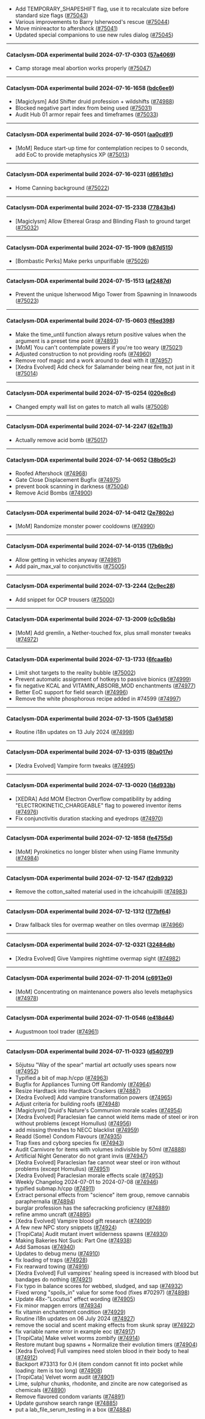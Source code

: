 * Add TEMPORARY_SHAPESHIFT flag, use it to recalculate size before standard size flags ([#75043](https://github.com/CleverRaven/Cataclysm-DDA/pull/75043))
* Various improvements to Barry Isherwood's rescue ([#75044](https://github.com/CleverRaven/Cataclysm-DDA/pull/75044))
* Move minireactor to aftershock ([#75041](https://github.com/CleverRaven/Cataclysm-DDA/pull/75041))
* Updated special companions to use new rules dialog ([#75045](https://github.com/CleverRaven/Cataclysm-DDA/pull/75045))

---

#### Cataclysm-DDA experimental build 2024-07-17-0303 ([57a4069](https://github.com/CleverRaven/Cataclysm-DDA/releases/tag/cdda-experimental-2024-07-17-0303))

* Camp storage meal abortion works properly ([#75047](https://github.com/CleverRaven/Cataclysm-DDA/pull/75047))

---

#### Cataclysm-DDA experimental build 2024-07-16-1658 ([bdc6ee9](https://github.com/CleverRaven/Cataclysm-DDA/releases/tag/cdda-experimental-2024-07-16-1658))

* [Magiclysm] Add Shifter druid profession + wildshifts ([#74988](https://github.com/CleverRaven/Cataclysm-DDA/pull/74988))
* Blocked negative part index from being used ([#75031](https://github.com/CleverRaven/Cataclysm-DDA/pull/75031))
* Audit Hub 01 armor repair fees and timeframes ([#75033](https://github.com/CleverRaven/Cataclysm-DDA/pull/75033))

---

#### Cataclysm-DDA experimental build 2024-07-16-0501 ([aa0cd91](https://github.com/CleverRaven/Cataclysm-DDA/releases/tag/cdda-experimental-2024-07-16-0501))

* [MoM] Reduce start-up time for contemplation recipes to 0 seconds, add EoC to provide metaphysics XP ([#75013](https://github.com/CleverRaven/Cataclysm-DDA/pull/75013))

---

#### Cataclysm-DDA experimental build 2024-07-16-0231 ([d661d9c](https://github.com/CleverRaven/Cataclysm-DDA/releases/tag/cdda-experimental-2024-07-16-0231))

* Home Canning background ([#75022](https://github.com/CleverRaven/Cataclysm-DDA/pull/75022))

---

#### Cataclysm-DDA experimental build 2024-07-15-2338 ([77843b4](https://github.com/CleverRaven/Cataclysm-DDA/releases/tag/cdda-experimental-2024-07-15-2338))

* [Magiclysm] Allow Ethereal Grasp and Blinding Flash to ground target ([#75032](https://github.com/CleverRaven/Cataclysm-DDA/pull/75032))

---

#### Cataclysm-DDA experimental build 2024-07-15-1909 ([b87d515](https://github.com/CleverRaven/Cataclysm-DDA/releases/tag/cdda-experimental-2024-07-15-1909))

* [Bombastic Perks] Make perks unpurifiable ([#75026](https://github.com/CleverRaven/Cataclysm-DDA/pull/75026))

---

#### Cataclysm-DDA experimental build 2024-07-15-1513 ([af2487d](https://github.com/CleverRaven/Cataclysm-DDA/releases/tag/cdda-experimental-2024-07-15-1513))

* Prevent the unique Isherwood Migo Tower from Spawning in Innawoods ([#75023](https://github.com/CleverRaven/Cataclysm-DDA/pull/75023))

---

#### Cataclysm-DDA experimental build 2024-07-15-0603 ([f6ed398](https://github.com/CleverRaven/Cataclysm-DDA/releases/tag/cdda-experimental-2024-07-15-0603))

* Make the time_until function always return positive values when the argument is a preset time point ([#74893](https://github.com/CleverRaven/Cataclysm-DDA/pull/74893))
* [MoM] You can't contemplate powers if you're too weary ([#75021](https://github.com/CleverRaven/Cataclysm-DDA/pull/75021))
* Adjusted construction to not providing roofs ([#74960](https://github.com/CleverRaven/Cataclysm-DDA/pull/74960))
* Remove roof magic and a work around to deal with it ([#74957](https://github.com/CleverRaven/Cataclysm-DDA/pull/74957))
* [Xedra Evolved] Add check for Salamander being near fire, not just in it ([#75014](https://github.com/CleverRaven/Cataclysm-DDA/pull/75014))

---

#### Cataclysm-DDA experimental build 2024-07-15-0254 ([020e8cd](https://github.com/CleverRaven/Cataclysm-DDA/releases/tag/cdda-experimental-2024-07-15-0254))

* Changed empty wall list on gates to match all walls ([#75008](https://github.com/CleverRaven/Cataclysm-DDA/pull/75008))

---

#### Cataclysm-DDA experimental build 2024-07-14-2247 ([62e11b3](https://github.com/CleverRaven/Cataclysm-DDA/releases/tag/cdda-experimental-2024-07-14-2247))

* Actually remove acid bomb ([#75017](https://github.com/CleverRaven/Cataclysm-DDA/pull/75017))

---

#### Cataclysm-DDA experimental build 2024-07-14-0652 ([38b05c2](https://github.com/CleverRaven/Cataclysm-DDA/releases/tag/cdda-experimental-2024-07-14-0652))

* Roofed Aftershock ([#74968](https://github.com/CleverRaven/Cataclysm-DDA/pull/74968))
* Gate Close Displacement Bugfix ([#74975](https://github.com/CleverRaven/Cataclysm-DDA/pull/74975))
* prevent book scanning in darkness ([#75004](https://github.com/CleverRaven/Cataclysm-DDA/pull/75004))
* Remove Acid Bombs ([#74900](https://github.com/CleverRaven/Cataclysm-DDA/pull/74900))

---

#### Cataclysm-DDA experimental build 2024-07-14-0412 ([2e7802c](https://github.com/CleverRaven/Cataclysm-DDA/releases/tag/cdda-experimental-2024-07-14-0412))

* [MoM] Randomize monster power cooldowns ([#74990](https://github.com/CleverRaven/Cataclysm-DDA/pull/74990))

---

#### Cataclysm-DDA experimental build 2024-07-14-0135 ([17b6b9c](https://github.com/CleverRaven/Cataclysm-DDA/releases/tag/cdda-experimental-2024-07-14-0135))

* Allow getting in vehicles anyway ([#74981](https://github.com/CleverRaven/Cataclysm-DDA/pull/74981))
* Add pain_max_val to conjunctivitis ([#75005](https://github.com/CleverRaven/Cataclysm-DDA/pull/75005))

---

#### Cataclysm-DDA experimental build 2024-07-13-2244 ([2c9ec28](https://github.com/CleverRaven/Cataclysm-DDA/releases/tag/cdda-experimental-2024-07-13-2244))

* Add snippet for OCP trousers ([#75000](https://github.com/CleverRaven/Cataclysm-DDA/pull/75000))

---

#### Cataclysm-DDA experimental build 2024-07-13-2009 ([c0c6b5b](https://github.com/CleverRaven/Cataclysm-DDA/releases/tag/cdda-experimental-2024-07-13-2009))

* [MoM] Add gremlin, a Nether-touched fox, plus small monster tweaks ([#74972](https://github.com/CleverRaven/Cataclysm-DDA/pull/74972))

---

#### Cataclysm-DDA experimental build 2024-07-13-1733 ([6fcaa6b](https://github.com/CleverRaven/Cataclysm-DDA/releases/tag/cdda-experimental-2024-07-13-1733))

* Limit shot targets to the reality bubble ([#75002](https://github.com/CleverRaven/Cataclysm-DDA/pull/75002))
* Prevent automatic assignment of hotkeys to passive bionics ([#74999](https://github.com/CleverRaven/Cataclysm-DDA/pull/74999))
* fix negative KCAL and VITAMIN_ABSORB_MOD enchantments ([#74977](https://github.com/CleverRaven/Cataclysm-DDA/pull/74977))
* Better EoC support for field search ([#74996](https://github.com/CleverRaven/Cataclysm-DDA/pull/74996))
* Remove the white phosphorous recipe added in #74599 ([#74997](https://github.com/CleverRaven/Cataclysm-DDA/pull/74997))

---

#### Cataclysm-DDA experimental build 2024-07-13-1505 ([3a61d58](https://github.com/CleverRaven/Cataclysm-DDA/releases/tag/cdda-experimental-2024-07-13-1505))

* Routine i18n updates on 13 July 2024 ([#74998](https://github.com/CleverRaven/Cataclysm-DDA/pull/74998))

---

#### Cataclysm-DDA experimental build 2024-07-13-0315 ([80a017e](https://github.com/CleverRaven/Cataclysm-DDA/releases/tag/cdda-experimental-2024-07-13-0315))

* [Xedra Evolved] Vampire form tweaks ([#74995](https://github.com/CleverRaven/Cataclysm-DDA/pull/74995))

---

#### Cataclysm-DDA experimental build 2024-07-13-0020 ([14d933b](https://github.com/CleverRaven/Cataclysm-DDA/releases/tag/cdda-experimental-2024-07-13-0020))

* [XEDRA] Add MOM Electron Overflow compatibility by adding "ELECTROKINETIC_CHARGEABLE" flag to powered inventor items ([#74976](https://github.com/CleverRaven/Cataclysm-DDA/pull/74976))
* Fix conjunctivitis duration stacking and eyedrops ([#74970](https://github.com/CleverRaven/Cataclysm-DDA/pull/74970))

---

#### Cataclysm-DDA experimental build 2024-07-12-1858 ([fe4755d](https://github.com/CleverRaven/Cataclysm-DDA/releases/tag/cdda-experimental-2024-07-12-1858))

* [MoM] Pyrokinetics no longer blister when using Flame Immunity ([#74984](https://github.com/CleverRaven/Cataclysm-DDA/pull/74984))

---

#### Cataclysm-DDA experimental build 2024-07-12-1547 ([f2db932](https://github.com/CleverRaven/Cataclysm-DDA/releases/tag/cdda-experimental-2024-07-12-1547))

* Remove the cotton_salted material used in the ichcahuipilli ([#74983](https://github.com/CleverRaven/Cataclysm-DDA/pull/74983))

---

#### Cataclysm-DDA experimental build 2024-07-12-1312 ([177bf64](https://github.com/CleverRaven/Cataclysm-DDA/releases/tag/cdda-experimental-2024-07-12-1312))

* Draw fallback tiles for overmap weather on tiles overmap ([#74966](https://github.com/CleverRaven/Cataclysm-DDA/pull/74966))

---

#### Cataclysm-DDA experimental build 2024-07-12-0321 ([32484db](https://github.com/CleverRaven/Cataclysm-DDA/releases/tag/cdda-experimental-2024-07-12-0321))

* [Xedra Evolved] Give Vampires nighttime overmap sight ([#74982](https://github.com/CleverRaven/Cataclysm-DDA/pull/74982))

---

#### Cataclysm-DDA experimental build 2024-07-11-2014 ([c6913e0](https://github.com/CleverRaven/Cataclysm-DDA/releases/tag/cdda-experimental-2024-07-11-2014))

* [MoM] Concentrating on maintenance powers also levels metaphysics ([#74978](https://github.com/CleverRaven/Cataclysm-DDA/pull/74978))

---

#### Cataclysm-DDA experimental build 2024-07-11-0546 ([e418d44](https://github.com/CleverRaven/Cataclysm-DDA/releases/tag/cdda-experimental-2024-07-11-0546))

* Augustmoon tool trader ([#74961](https://github.com/CleverRaven/Cataclysm-DDA/pull/74961))

---

#### Cataclysm-DDA experimental build 2024-07-11-0323 ([d540791](https://github.com/CleverRaven/Cataclysm-DDA/releases/tag/cdda-experimental-2024-07-11-0323))

* Sōjutsu "Way of the spear" martial art *actually* uses spears now ([#74952](https://github.com/CleverRaven/Cataclysm-DDA/pull/74952))
* Typified a bit of map.h/cpp ([#74963](https://github.com/CleverRaven/Cataclysm-DDA/pull/74963))
* Bugfix for Appliances Turning Off Randomly ([#74964](https://github.com/CleverRaven/Cataclysm-DDA/pull/74964))
* Resize Hardtack into Hardtack Crackers ([#74887](https://github.com/CleverRaven/Cataclysm-DDA/pull/74887))
* [Xedra Evolved] Add vampire transformation powers ([#74965](https://github.com/CleverRaven/Cataclysm-DDA/pull/74965))
* Adjust criteria for building roofs ([#74948](https://github.com/CleverRaven/Cataclysm-DDA/pull/74948))
* [Magiclysm] Druid's Nature's Communion morale scales ([#74954](https://github.com/CleverRaven/Cataclysm-DDA/pull/74954))
* [Xedra Evolved] Paraclesian fae cannot wield items made of steel or iron without problems (except Homullus) ([#74956](https://github.com/CleverRaven/Cataclysm-DDA/pull/74956))
* add missing threshes to NECC blacklist ([#74959](https://github.com/CleverRaven/Cataclysm-DDA/pull/74959))
* Readd (Some) Condom Flavours ([#74935](https://github.com/CleverRaven/Cataclysm-DDA/pull/74935))
* Trap fixes and cyborg species fix ([#74943](https://github.com/CleverRaven/Cataclysm-DDA/pull/74943))
* Audit Carnivore for items with volumes indivisible by 50ml ([#74888](https://github.com/CleverRaven/Cataclysm-DDA/pull/74888))
* Artificial Night Generator do not grant invis ([#74947](https://github.com/CleverRaven/Cataclysm-DDA/pull/74947))
* [Xedra Evolved] Paraclesian fae cannot wear steel or iron without problems (except Homullus) ([#74951](https://github.com/CleverRaven/Cataclysm-DDA/pull/74951))
* [Xedra Evolved] Paraclesian morale effects scale ([#74953](https://github.com/CleverRaven/Cataclysm-DDA/pull/74953))
* Weekly Changelog 2024-07-01 to 2024-07-08 ([#74946](https://github.com/CleverRaven/Cataclysm-DDA/pull/74946))
* typified submap.h/cpp ([#74911](https://github.com/CleverRaven/Cataclysm-DDA/pull/74911))
* Extract personal effects from "science" item group, remove cannabis paraphernalia ([#74894](https://github.com/CleverRaven/Cataclysm-DDA/pull/74894))
* burglar profession has the safecracking proficiency ([#74889](https://github.com/CleverRaven/Cataclysm-DDA/pull/74889))
* refine ammo uncraft ([#74895](https://github.com/CleverRaven/Cataclysm-DDA/pull/74895))
* [Xedra Evolved] Vampire blood gift research ([#74909](https://github.com/CleverRaven/Cataclysm-DDA/pull/74909))
* A few new NPC story snippets ([#74924](https://github.com/CleverRaven/Cataclysm-DDA/pull/74924))
* [TropiCata] Audit mutant invert wilderness spawns ([#74930](https://github.com/CleverRaven/Cataclysm-DDA/pull/74930))
* Making Bakeries Not Suck: Part One ([#74938](https://github.com/CleverRaven/Cataclysm-DDA/pull/74938))
* Add Samosas ([#74940](https://github.com/CleverRaven/Cataclysm-DDA/pull/74940))
* Updates to debug menu ([#74910](https://github.com/CleverRaven/Cataclysm-DDA/pull/74910))
* fix loading of traps ([#74928](https://github.com/CleverRaven/Cataclysm-DDA/pull/74928))
* Fix rearward towing ([#74916](https://github.com/CleverRaven/Cataclysm-DDA/pull/74916))
* [Xedra Evolved] Full vampires' healing speed is increased with blood but bandages do nothing ([#74921](https://github.com/CleverRaven/Cataclysm-DDA/pull/74921))
* Fix typo in balance scores for webbed, sludged, and sap ([#74932](https://github.com/CleverRaven/Cataclysm-DDA/pull/74932))
* Fixed wrong "spoils_in" value for some food (fixes #70297) ([#74898](https://github.com/CleverRaven/Cataclysm-DDA/pull/74898))
* Update 48x-"Locutus" effect wording ([#74905](https://github.com/CleverRaven/Cataclysm-DDA/pull/74905))
* Fix minor mapgen errors ([#74934](https://github.com/CleverRaven/Cataclysm-DDA/pull/74934))
* fix vitamin enchantment condition ([#74929](https://github.com/CleverRaven/Cataclysm-DDA/pull/74929))
* Routine i18n updates on 06 July 2024 ([#74927](https://github.com/CleverRaven/Cataclysm-DDA/pull/74927))
* remove the social and scent making effects from skunk spray ([#74922](https://github.com/CleverRaven/Cataclysm-DDA/pull/74922))
* fix variable name error in example eoc ([#74917](https://github.com/CleverRaven/Cataclysm-DDA/pull/74917))
* [TropiCata] Make velvet worms zombify ([#74914](https://github.com/CleverRaven/Cataclysm-DDA/pull/74914))
* Restore mutant bug spawns + Normalize their evolution timers ([#74904](https://github.com/CleverRaven/Cataclysm-DDA/pull/74904))
* [Xedra Evolved] Full vampires need stolen blood in their body to heal ([#74912](https://github.com/CleverRaven/Cataclysm-DDA/pull/74912))
* Backport #73313 for 0.H (item condom cannot fit into pocket while loading: item is too long) ([#74908](https://github.com/CleverRaven/Cataclysm-DDA/pull/74908))
* [TropiCata] Velvet worm audit ([#74901](https://github.com/CleverRaven/Cataclysm-DDA/pull/74901))
* Lime, sulphur chunks, rhodonite, and zincite are now categorised as chemicals ([#74890](https://github.com/CleverRaven/Cataclysm-DDA/pull/74890))
* Remove flavored condom variants ([#74891](https://github.com/CleverRaven/Cataclysm-DDA/pull/74891))
* Update gunshow search range ([#74885](https://github.com/CleverRaven/Cataclysm-DDA/pull/74885))
* put a lab_file_serum_testing in a box ([#74884](https://github.com/CleverRaven/Cataclysm-DDA/pull/74884))
